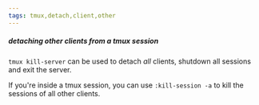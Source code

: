 ```yaml
---
tags: tmux,detach,client,other
---
```


##### detaching other clients from a tmux session

`tmux kill-server` can be used to detach *all* clients, shutdown all sessions
and exit the server.

If you're inside a tmux session, you can use `:kill-session -a` to kill the
sessions of all other clients.

